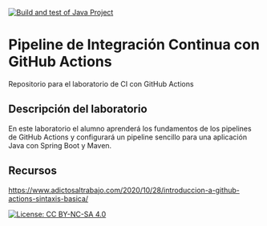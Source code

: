 [![Build and test of Java Project](https://github.com/ETSISI-EMS/ems2024-lab-1-3-ci-github-actions-juansgamo/actions/workflows/main.yml/badge.svg)](https://github.com/ETSISI-EMS/ems2024-lab-1-3-ci-github-actions-juansgamo/actions/workflows/main.yml)

# Pipeline de Integración Continua con GitHub Actions

Repositorio para el laboratorio de CI con GitHub Actions

## Descripción del laboratorio

En este laboratorio el alumno aprenderá los fundamentos de los pipelines de GitHub Actions y configurará un pipeline
sencillo para una aplicación Java con Spring Boot y Maven. 

## Recursos
https://www.adictosaltrabajo.com/2020/10/28/introduccion-a-github-actions-sintaxis-basica/

[![License: CC BY-NC-SA 4.0](https://img.shields.io/badge/License-CC_BY--NC--SA_4.0-lightgrey.svg)](https://creativecommons.org/licenses/by-nc-sa/4.0/)
